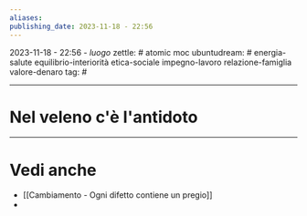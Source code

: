 ```yaml
---
aliases: 
publishing_date: 2023-11-18 - 22:56
---
```

2023-11-18 - 22:56 - *luogo*
zettle: # atomic moc
ubuntudream: # energia-salute equilibrio-interiorità etica-sociale impegno-lavoro relazione-famiglia valore-denaro 
tag: #

---
# Nel veleno c'è l'antidoto





---
# Vedi anche
- [[Cambiamento - Ogni difetto contiene un pregio]]
- 